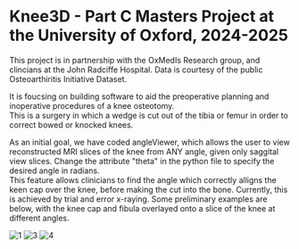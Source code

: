 <h1>Knee3D - Part C Masters Project at the University of Oxford, 2024-2025</h1>

This project is in partnership with the OxMedIs Research group, and clincians at the John Radciffe Hospital. Data is courtesy of the public Osteoarthiritis Initiative Dataset. </p>

It is foucsing on building software to aid the preoperative planning and inoperative procedures of a knee osteotomy. <br>
This is a surgery in which a wedge is cut out of the tibia or femur in order to correct bowed or knocked knees. <br>
</p>

As an initial goal, we have coded angleViewer, which allows the user to view reconstructed MRI slices of the knee from ANY angle, given only saggital view slices. Change the attribute "theta" in the python file to specify the desired angle in radians. <br>
This feature allows clinicians to find the angle which correctly alligns the keen cap over the knee, before making the cut into the bone. Currently, this is achieved by trial and error x-raying.
Some preliminary examples are below, with the knee cap and fibula overlayed onto a slice of the knee at different angles.

![1](https://github.com/user-attachments/assets/426e652f-4a05-4ac7-a72d-4ecfe5c57b63)
![3](https://github.com/user-attachments/assets/55a1721f-4ec4-4f3f-9d84-78bda553155a)
![4](https://github.com/user-attachments/assets/e8bc84c4-5a7a-45b2-9eb7-a83bf5af5c0c)







